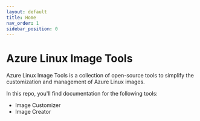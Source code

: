```yaml
---
layout: default
title: Home
nav_order: 1
sidebar_position: 0
---
```


# Azure Linux Image Tools

Azure Linux Image Tools is a collection of open-source tools to simplify the
customization and management of Azure Linux images.

In this repo, you'll find documentation for the following tools:

- Image Customizer
- Image Creator
